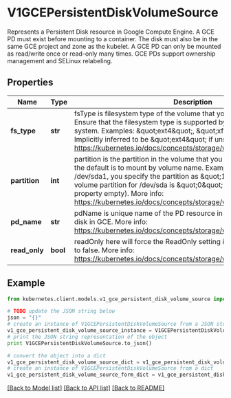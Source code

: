 # V1GCEPersistentDiskVolumeSource

Represents a Persistent Disk resource in Google Compute Engine.  A GCE PD must exist before mounting to a container. The disk must also be in the same GCE project and zone as the kubelet. A GCE PD can only be mounted as read/write once or read-only many times. GCE PDs support ownership management and SELinux relabeling.

## Properties
Name | Type | Description | Notes
------------ | ------------- | ------------- | -------------
**fs_type** | **str** | fsType is filesystem type of the volume that you want to mount. Tip: Ensure that the filesystem type is supported by the host operating system. Examples: \&quot;ext4\&quot;, \&quot;xfs\&quot;, \&quot;ntfs\&quot;. Implicitly inferred to be \&quot;ext4\&quot; if unspecified. More info: https://kubernetes.io/docs/concepts/storage/volumes#gcepersistentdisk | [optional] 
**partition** | **int** | partition is the partition in the volume that you want to mount. If omitted, the default is to mount by volume name. Examples: For volume /dev/sda1, you specify the partition as \&quot;1\&quot;. Similarly, the volume partition for /dev/sda is \&quot;0\&quot; (or you can leave the property empty). More info: https://kubernetes.io/docs/concepts/storage/volumes#gcepersistentdisk | [optional] 
**pd_name** | **str** | pdName is unique name of the PD resource in GCE. Used to identify the disk in GCE. More info: https://kubernetes.io/docs/concepts/storage/volumes#gcepersistentdisk | 
**read_only** | **bool** | readOnly here will force the ReadOnly setting in VolumeMounts. Defaults to false. More info: https://kubernetes.io/docs/concepts/storage/volumes#gcepersistentdisk | [optional] 

## Example

```python
from kubernetes.client.models.v1_gce_persistent_disk_volume_source import V1GCEPersistentDiskVolumeSource

# TODO update the JSON string below
json = "{}"
# create an instance of V1GCEPersistentDiskVolumeSource from a JSON string
v1_gce_persistent_disk_volume_source_instance = V1GCEPersistentDiskVolumeSource.from_json(json)
# print the JSON string representation of the object
print V1GCEPersistentDiskVolumeSource.to_json()

# convert the object into a dict
v1_gce_persistent_disk_volume_source_dict = v1_gce_persistent_disk_volume_source_instance.to_dict()
# create an instance of V1GCEPersistentDiskVolumeSource from a dict
v1_gce_persistent_disk_volume_source_form_dict = v1_gce_persistent_disk_volume_source.from_dict(v1_gce_persistent_disk_volume_source_dict)
```
[[Back to Model list]](../README.md#documentation-for-models) [[Back to API list]](../README.md#documentation-for-api-endpoints) [[Back to README]](../README.md)


